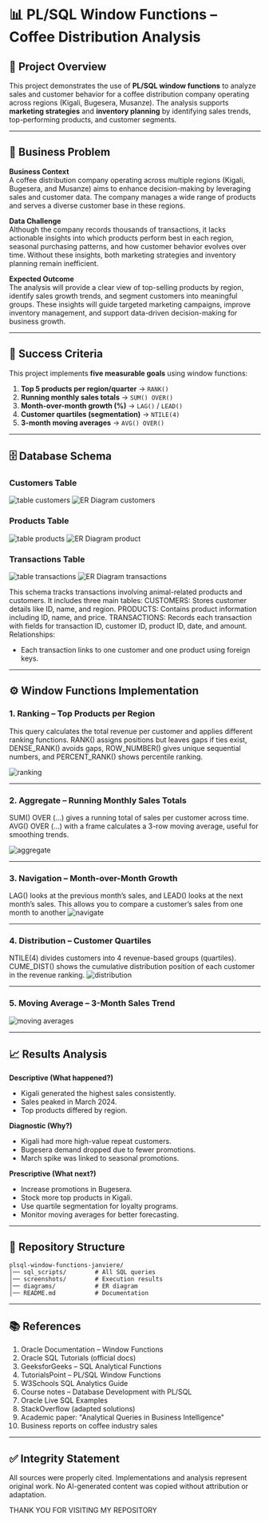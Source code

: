 # 📊 PL/SQL Window Functions – Coffee Distribution Analysis

## 📌 Project Overview
This project demonstrates the use of **PL/SQL window functions** to analyze sales and customer behavior for a coffee distribution company operating across regions (Kigali, Bugesera, Musanze). The analysis supports **marketing strategies** and **inventory planning** by identifying sales trends, top-performing products, and customer segments.

---

## 🏢 Business Problem
**Business Context**  
A coffee distribution company operating across multiple regions (Kigali, Bugesera, and Musanze) aims to enhance decision-making by leveraging sales and customer data. The company manages a wide range of products and serves a diverse customer base in these regions.

**Data Challenge**  
Although the company records thousands of transactions, it lacks actionable insights into which products perform best in each region, seasonal purchasing patterns, and how customer behavior evolves over time. Without these insights, both marketing strategies and inventory planning remain inefficient.

**Expected Outcome**  
The analysis will provide a clear view of top-selling products by region, identify sales growth trends, and segment customers into meaningful groups. These insights will guide targeted marketing campaigns, improve inventory management, and support data-driven decision-making for business growth.

---

## 🎯 Success Criteria
This project implements **five measurable goals** using window functions:

1. **Top 5 products per region/quarter** → `RANK()`  
2. **Running monthly sales totals** → `SUM() OVER()`  
3. **Month-over-month growth (%)** → `LAG()` / `LEAD()`  
4. **Customer quartiles (segmentation)** → `NTILE(4)`  
5. **3-month moving averages** → `AVG() OVER()`  

---

## 🗄 Database Schema

### Customers Table
![table customers](https://github.com/user-attachments/assets/fe09baa1-fb73-4500-824e-7acbc41ed72e)
![ER Diagram customers](https://github.com/user-attachments/assets/c4545338-266b-411d-968c-1cacc111e71b)

### Products Table
![table products](https://github.com/user-attachments/assets/2dffa251-8758-4c2f-a87a-f08e037f9d2c)
![ER Diagram product](https://github.com/user-attachments/assets/9c0d235a-ec10-4e81-b2ff-1916ab748eb6)

### Transactions Table
![table transactions](https://github.com/user-attachments/assets/1011fe24-8946-4235-bea0-95c3570e07c7)
![ER Diagram transactions](https://github.com/user-attachments/assets/17979610-6ba0-433d-8cce-6a8f7435288b)

This schema tracks transactions involving animal-related products and customers. It includes three main tables:
CUSTOMERS: Stores customer details like ID, name, and region.
PRODUCTS: Contains product information including ID, name, and price.
TRANSACTIONS: Records each transaction with fields for transaction ID, customer ID, product ID, date, and amount.
 Relationships:
- Each transaction links to one customer and one product using foreign keys.

---

## ⚙️ Window Functions Implementation

### 1. Ranking – Top Products per Region
This query calculates the total revenue per customer and applies different ranking functions. RANK() assigns positions but leaves gaps if ties exist, DENSE_RANK() avoids gaps, ROW_NUMBER() gives unique sequential numbers, and PERCENT_RANK() shows percentile ranking.

![ranking](https://github.com/user-attachments/assets/bae2c737-6b90-495b-a771-ece3aae30088)

---

### 2. Aggregate – Running Monthly Sales Totals
SUM() OVER (...) gives a running total of sales per customer across time. AVG() OVER (...) with a frame calculates a 3-row moving average, useful for smoothing trends.

![aggregate](https://github.com/user-attachments/assets/e7324d50-4147-446c-97c8-1f6aff35e4a6)


---

### 3. Navigation – Month-over-Month Growth
LAG() looks at the previous month’s sales, and LEAD() looks at the next month’s sales. This allows you to compare a customer’s sales from one month to another 
![navigate](https://github.com/user-attachments/assets/51244523-5dbf-41f8-8310-cbeefb3abe5f)

---

### 4. Distribution – Customer Quartiles
NTILE(4) divides customers into 4 revenue-based groups (quartiles). CUME_DIST() shows the cumulative distribution position of each customer in the revenue ranking.
![distribution](https://github.com/user-attachments/assets/98b076d4-3635-44a3-a3ba-12edf8db56a3)

---

### 5. Moving Average – 3-Month Sales Trend
![moving averages](https://github.com/user-attachments/assets/7da74740-7174-42df-802d-ccb204bb3a22)

---

## 📈 Results Analysis

**Descriptive (What happened?)**  
- Kigali generated the highest sales consistently.  
- Sales peaked in March 2024.  
- Top products differed by region.  

**Diagnostic (Why?)**  
- Kigali had more high-value repeat customers.  
- Bugesera demand dropped due to fewer promotions.  
- March spike was linked to seasonal promotions.  

**Prescriptive (What next?)**  
- Increase promotions in Bugesera.  
- Stock more top products in Kigali.  
- Use quartile segmentation for loyalty programs.  
- Monitor moving averages for better forecasting.  

---

## 📂 Repository Structure
```
plsql-window-functions-janviere/
│── sql_scripts/        # All SQL queries
│── screenshots/        # Execution results
│── diagrams/           # ER diagram
│── README.md           # Documentation
```

---

## 📚 References
1. Oracle Documentation – Window Functions  
2. Oracle SQL Tutorials (official docs)  
3. GeeksforGeeks – SQL Analytical Functions  
4. TutorialsPoint – PL/SQL Window Functions  
5. W3Schools SQL Analytics Guide  
6. Course notes – Database Development with PL/SQL  
7. Oracle Live SQL Examples  
8. StackOverflow (adapted solutions)  
9. Academic paper: "Analytical Queries in Business Intelligence"  
10. Business reports on coffee industry sales  

---

## ✅ Integrity Statement
All sources were properly cited. Implementations and analysis represent original work. No AI-generated content was copied without attribution or adaptation.

THANK YOU FOR VISITING MY REPOSITORY
